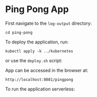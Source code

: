 # Ping Pong App

First navigate to the `log-output` directory:

```shell
cd ping-pong
```

To deploy the application, run:

```shell
kubectl apply -k ../kubernetes
```

or use the `deploy.sh` script:

App can be accessed in the browser at:

```shell
http://localhost:8081/pingpong
``` 

To run the application serverless:

